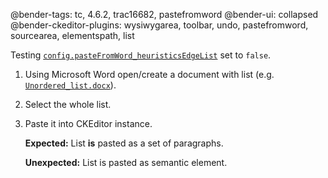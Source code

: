 @bender-tags: tc, 4.6.2, trac16682, pastefromword
@bender-ui: collapsed
@bender-ckeditor-plugins: wysiwygarea, toolbar, undo, pastefromword, sourcearea, elementspath, list

Testing [`config.pasteFromWord_heuristicsEdgeList`](http://docs.ckeditor.com/#!/api/CKEDITOR.config-cfg-pasteFromWord_heuristicsEdgeList) set to `false`.

1. Using Microsoft Word open/create a document with list (e.g. [`Unordered_list.docx`](https://github.com/ckeditor/ckeditor-dev/blob/master/tests/plugins/pastefromword/generated/_fixtures/Unordered_list/Unordered_list.docx)).
1. Select the whole list.
1. Paste it into CKEditor instance.

	**Expected:** List **is** pasted as a set of paragraphs.

	**Unexpected:** List is pasted as semantic element.